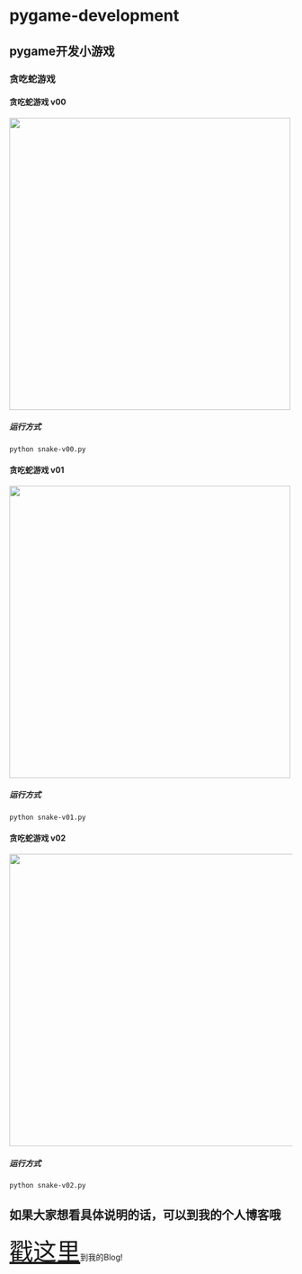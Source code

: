 # pygame-development
## pygame开发小游戏
### 贪吃蛇游戏
#### 贪吃蛇游戏 v00
<img src="https://raw.githubusercontent.com/lovetianya/pygame-development/master/snake/pictures/贪吃蛇--初步作品.png" width="500" height="520" >

##### 运行方式
```
python snake-v00.py
```

#### 贪吃蛇游戏 v01
<img src="https://raw.githubusercontent.com/lovetianya/pygame-development/master/snake/pictures/snake-full.png" width="500" height="520" >

##### 运行方式
```
python snake-v01.py
```

#### 贪吃蛇游戏 v02
<img src="https://raw.githubusercontent.com/lovetianya/pygame-development/master/snake/pictures/snake-v2.png" width="700" height="520" >

##### 运行方式
```
python snake-v02.py
```

## 如果大家想看具体说明的话，可以到我的个人博客哦

<a style="font-size:3em;" href="http://59.110.220.165">戳这里</a>到我的Blog!